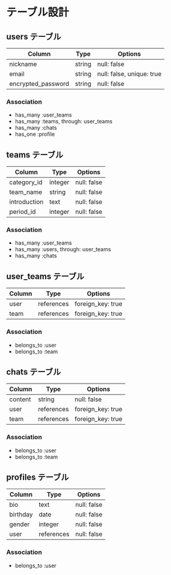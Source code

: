 # テーブル設計

## users テーブル

| Column             | Type    | Options                   |
| ------------------ | ------- | ------------------------- |
| nickname           | string  | null: false               |
| email              | string  | null: false, unique: true |
| encrypted_password | string  | null: false               |

### Association

- has_many :user_teams
- has_many :teams, through: user_teams
- has_many :chats
- has_one :profile


## teams テーブル

| Column        | Type       | Options           |
| ------------- | -----------| ------------------|
| category_id   | integer    | null: false       |
| team_name     | string     | null: false       |
| introduction  | text       | null: false       |
| period_id     | integer    | null: false       |

### Association

- has_many :user_teams
- has_many :users, through: user_teams
- has_many :chats

## user_teams テーブル

| Column  | Type       | Options           |
| ------- | ---------- | ------------------|
| user    | references | foreign_key: true |
| team    | references | foreign_key: true |

### Association

- belongs_to :user
- belongs_to :team

## chats テーブル

| Column  | Type       | Options           |
| ------- | ---------- | ----------------- |
| content | string     | null: false       |
| user    | references | foreign_key: true |
| team    | references | foreign_key: true |

### Association

- belongs_to :user
- belongs_to :team

## profiles テーブル

| Column   | Type       | Options     |
| -------- | ---------- | ----------- |
| bio      | text       | null: false |
| birthday | date       | null: false |
| gender   | integer    | null: false |
| user     | references | null: false |

### Association

- belongs_to :user